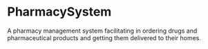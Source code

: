 # PharmacySystem
A pharmacy management system facilitating in ordering drugs and pharmaceutical products and getting them delivered to their homes.
